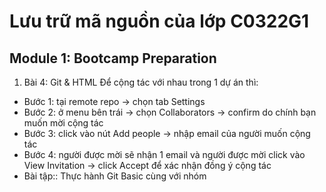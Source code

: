 # Lưu trữ mã nguồn của lớp C0322G1
## Module 1: Bootcamp Preparation
1. Bài 4: Git & HTML
Để cộng tác với nhau trong 1 dự án thì:
+ Bước 1: tại remote repo -> chọn tab Settings
+ Bước 2: ở menu bên trái -> chọn Collaborators -> confirm do chính bạn muốn mời cộng tác
+ Bước 3: click vào nút Add people -> nhập email của người muốn cộng tác
+ Bước 4: người được mời sẽ nhận 1 email và người được mời click vào View Invitation -> click Accept để xác nhận đồng ý cộng tác
+ Bài tập:: Thực hành Git Basic cùng với nhóm
